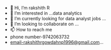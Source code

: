 - 👋 Hi, I’m rakshith R
- 👀 I’m interested in ...data analytics
- 🌱 I’m currently looking for data analyst jobs ...
- 💞️ I’m looking to collaborate on ...
- 📫 How to reach me
- phone number-9742063732
- email-rakshithrgowdahnp1996@gmail.com...

<!---
rakki1996/rakki1996 is a ✨ special ✨ repository because its `README.md` (this file) appears on your GitHub profile.
You can click the Preview link to take a look at your changes.
--->
